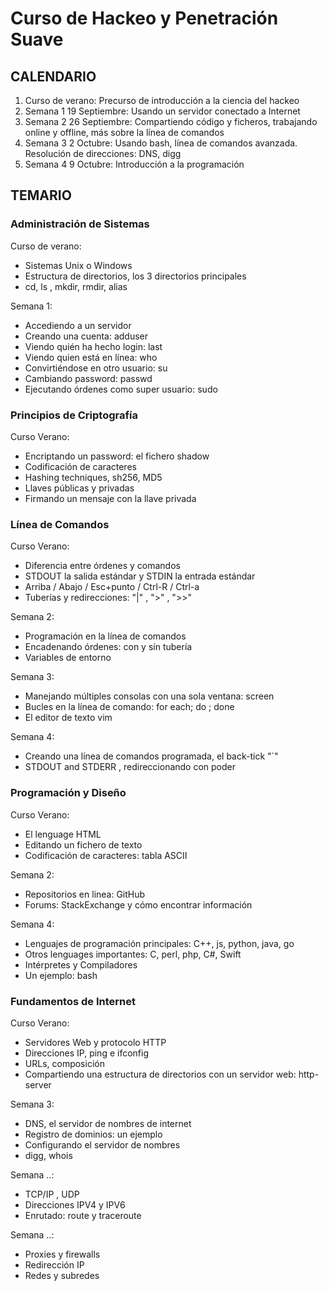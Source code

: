 # Curso de Hackeo y Penetración Suave

## CALENDARIO

  1. Curso de verano: Precurso de introducción a la ciencia del hackeo
  1. Semana 1 19 Septiembre: Usando un servidor conectado a Internet
  1. Semana 2 26 Septiembre: Compartiendo código y ficheros, trabajando online y offline, más sobre la línea de comandos
  1. Semana 3 2 Octubre: Usando bash, línea de comandos avanzada. Resolución de direcciones: DNS, digg
  1. Semana 4 9 Octubre: Introducción a la programación

## TEMARIO

### Administración de Sistemas

Curso de verano:
  * Sistemas Unix o Windows
  * Estructura de directorios, los 3 directorios principales
  * cd, ls , mkdir, rmdir, alias

Semana 1:
  * Accediendo a un servidor    
  * Creando una cuenta: adduser
  * Viendo quién ha hecho login: last
  * Viendo quien está en línea: who
  * Convirtiéndose en otro usuario: su
  * Cambiando password: passwd
  * Ejecutando órdenes como super usuario: sudo
    
### Principios de Criptografía

Curso Verano:
  * Encriptando un password: el fichero shadow
  * Codificación de caracteres
  * Hashing techniques, sh256, MD5
  * Llaves públicas y privadas
  * Firmando un mensaje con la llave privada

### Línea de Comandos

Curso Verano:
  * Diferencia entre órdenes y comandos
  * STDOUT la salida estándar y STDIN la entrada estándar
  * Arriba / Abajo / Esc+punto / Ctrl-R / Ctrl-a
  * Tuberías y redirecciones: "|" , ">" , ">>"

Semana 2:
  * Programación en la línea de comandos
  * Encadenando órdenes: con y sín tubería
  * Variables de entorno

Semana 3:
  * Manejando múltiples consolas con una sola ventana: screen
  * Bucles en la línea de comando: for each; do ; done
  * El editor de texto vim
  
Semana 4:
  * Creando una línea de comandos programada, el back-tick "\`"
  * STDOUT and STDERR , redireccionando con poder

### Programación y Diseño

Curso Verano:
  * El lenguage HTML
  * Editando un fichero de texto
  * Codificación de caracteres: tabla ASCII
  
Semana 2:
  * Repositorios en linea: GitHub
  * Forums: StackExchange y cómo encontrar información

Semana 4:
  * Lenguajes de programación principales: C++, js, python, java, go
  * Otros lenguages importantes: C, perl, php, C#, Swift
  * Intérpretes y Compiladores
  * Un ejemplo: bash

### Fundamentos de Internet

Curso Verano:
  * Servidores Web y protocolo HTTP
  * Direcciones IP, ping e ifconfig
  * URLs, composición
  * Compartiendo una estructura de directorios con un servidor web: http-server

Semana 3:
  * DNS, el servidor de nombres de internet
  * Registro de dominios: un ejemplo
  * Configurando el servidor de nombres
  * digg, whois

Semana ..:
  * TCP/IP , UDP
  * Direcciones IPV4 y IPV6 
  * Enrutado: route y traceroute

Semana ..:
  * Proxies y firewalls
  * Redirección IP
  * Redes y subredes
  
